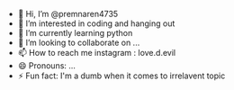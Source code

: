 - 👋 Hi, I’m @premnaren4735
- 👀 I’m interested in coding and hanging out
- 🌱 I’m currently learning python
- 💞️ I’m looking to collaborate on ...
- 📫 How to reach me instagram : love.d.evil
- 😄 Pronouns: ...
- ⚡ Fun fact: I'm a dumb when it comes to irrelavent topic

<!---
premnaren4735/premnaren4735 is a ✨ special ✨ repository because its `README.md` (this file) appears on your GitHub profile.
You can click the Preview link to take a look at your changes.
--->
